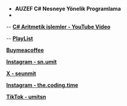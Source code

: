 - **AUZEF C# Nesneye Yönelik Programlama**
- 
-- [**C# Aritmetik işlemler - YouTube Video**](https://youtu.be/g8WFIGUmoqU)
  
-- [**PlayList**](https://www.youtube.com/playlist?list=PLWmM3tw4zswYxZvC5ZBrDOQtgTJWp5hdD)


**[Buymeacoffee](https://www.buymeacoffee.com/umitsen)** 

**[Instagram - sn.umit](https://www.instagram.com/sn.umit)** 

**[X - seunmit](https://www.twitter.com/seunmit)**

**[Instagram - the.coding.time](https://www.instagram.com/the.coding.time)** 

**[TikTok - umitsn](https://www.tiktok.com/@umitsn)** 
